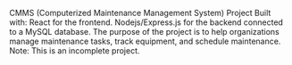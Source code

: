 CMMS (Computerized Maintenance Management System) Project
Built with:
React for the frontend.
Nodejs/Express.js for the backend connected to a MySQL database.
The purpose of the project is to help organizations manage maintenance tasks, track equipment, and schedule maintenance.
Note: This is an incomplete project.
